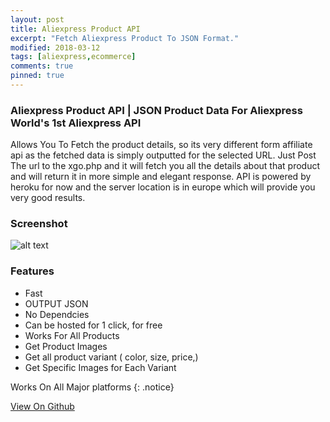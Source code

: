 ```yaml
---
layout: post
title: Aliexpress Product API
excerpt: "Fetch Aliexpress Product To JSON Format."
modified: 2018-03-12
tags: [aliexpress,ecommerce]
comments: true
pinned: true
---
```


### Aliexpress Product API | JSON Product Data For Aliexpress World's 1st Aliexpress API

Allows You To Fetch the product details, so its very different form affiliate api as the fetched data is simply outputted for the selected URL. Just Post The url to the xgo.php and it will fetch you all the details about that product and will return it in more simple and elegant response. API is powered by heroku for now and the server location is in europe which will provide you very good results.


### Screenshot
![alt text](https://besoeasy.com/img/aliexpress1.png)

### Features

 - Fast
 - OUTPUT JSON
 - No Dependcies 
 - Can be hosted for 1 click, for free
 - Works For All Products
 - Get Product Images
 - Get all product variant ( color, size, price,)
 - Get Specific Images for Each Variant 



Works On All Major platforms
{: .notice}

<div markdown="0"><a href="https://github.com/besoeasy/Aliexpress-API" class="btn">View On Github</a></div>
